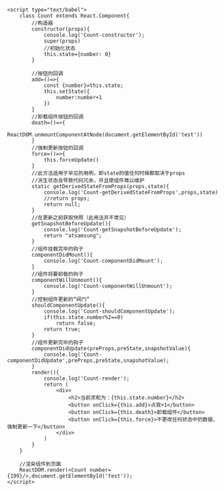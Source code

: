 <!DOCTYPE html>
<html lang="en">

<head>
    <meta charset="UTF-8">
    <meta http-equiv="X-UA-Compatible" content="IE=edge">
    <meta name="viewport" content="width=device-width, initial-scale=1.0">
    <title>Document</title>
    <style>
        .title {
            background-color: orange;
            widows: 200px;
        }
    </style>
</head>

<body>
    <div id="test"></div>
    <script type="text/javascript" src="./../99 react17/react.development.js"></script>
    <script type="text/javascript" src="./../99 react17/react-dom.development.js"></script>
    <script type="text/javascript" src="./../99 react17/babel.min.js"></script>
    <script type="text/javascript" src="./../99 react17/prop-types.js"></script>
    
    <script type="text/babel">
        class Count extends React.Component{
            //构造器
            constructor(props){
                console.log('Count-constructor');
                super(props)
                //初始化状态
                this.state={number: 0}
            }
            
            //按钮的回调
            add=()=>{
                const {number}=this.state;
                this.setState({
                    number:number+1
                })
            }
            //卸载组件按钮的回调
            death=()=>{
                ReactDOM.unmountComponentAtNode(document.getElementById('test'))
            }
            //强制更新按钮的回调
            force=()=>{
                this.forceUpdate()
            }
            //此方法适用于罕见的用例，即state的值任何时候都取决于props
            //派生状态会导致代码冗余，并且使组件难以维护
            static getDerivedStateFromProps(props,state){
                console.log('Count-getDerivedStateFromProps',props,state)
                //return props;
                return null;
            }
            //在更新之前获取快照（此用法并不常见）
            getSnapshotBeforeUpdate(){
                console.log('Count-getSnapshotBeforeUpdate');
                return "atsamsung";
            }
            //组件挂载完毕的钩子
            componentDidMount(){
                console.log('Count-componentDidMount');
            }
            //组件将要卸载的钩子
            componentWillUnmount(){
                console.log('Count-componentWillUnmount');
            }
            //控制组件更新的“阀门”
            shouldComponentUpdate(){
                console.log('Count-shouldComponentUpdate');
                if(this.state.number%2==0)
                    return false;
                return true;
            }
            //组件更新完毕的钩子
            componentDidUpdate(preProps,preState,snapshotValue){
                console.log('Count-componentDidUpdate',preProps,preState,snapshotValue);
            }
            render(){
                console.log('Count-render');
                return (
                    <div>
                        <h2>当前求和为：{this.state.number}</h2>
                        <button onClick={this.add}>点我+1</button>
                        <button onClick={this.death}>卸载组件</button>
                        <button onClick={this.force}>不更改任何状态中的数据，强制更新一下</button>
                    </div>
                )
            }
        }
        
        //渲染组件到页面 
        ReactDOM.render(<Count number={199}/>,document.getElementById('test'));
    </script>
</body>

</html>
<!--stackedit_data:
eyJoaXN0b3J5IjpbMTk4OTQzODE5OF19
-->